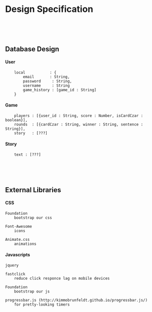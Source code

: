 # Design Specification

<br><br><br>
## Database Design

#### User

		local	        : {
			email	    : String,
			password     : String,
			username     : String
			game_history : [game_id : String]
		}


#### Game

		players : [{user_id : String, score : Number, isCardCzar : boolean}],
		rounds  : [{cardCzar : String, winner : String, sentence : String}],
		story   : [???]



#### Story

		text : [???]


<br><br><br>
## External Libraries

#### CSS

	Foundation
		bootstrap our css

	Font-Awesome
		icons

	Animate.css
		animations


#### Javascripts

	jquery

	fastclick
		reduce click responce lag on mobile devices

	Foundation
		bootstrap our js

	progressbar.js (http://kimmobrunfeldt.github.io/progressbar.js/)
		for pretty-looking timers
